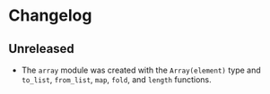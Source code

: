 # Changelog

## Unreleased

- The `array` module was created with the `Array(element)` type and `to_list`,
  `from_list`, `map`, `fold`, and `length` functions.
